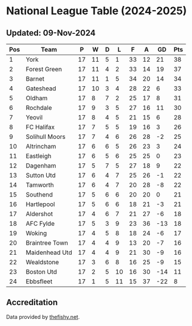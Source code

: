 # National League Table (2024-2025)
## Updated: 09-Nov-2024

| Pos | Team | P | W | D | L | F | A | GD | Pts |
| --- | --- | --- | --- | --- | --- | --- | --- | --- | --- |
| 1 | York | 17 | 11 | 5 | 1 | 33 | 12 | 21 | 38 |
| 2 | Forest Green | 17 | 11 | 4 | 2 | 33 | 14 | 19 | 37 |
| 3 | Barnet | 17 | 11 | 1 | 5 | 34 | 20 | 14 | 34 |
| 4 | Gateshead | 17 | 10 | 3 | 4 | 28 | 22 | 6 | 33 |
| 5 | Oldham | 17 | 8 | 7 | 2 | 25 | 17 | 8 | 31 |
| 6 | Rochdale | 17 | 9 | 3 | 5 | 27 | 16 | 11 | 30 |
| 7 | Yeovil | 17 | 8 | 4 | 5 | 21 | 15 | 6 | 28 |
| 8 | FC Halifax | 17 | 7 | 5 | 5 | 19 | 16 | 3 | 26 |
| 9 | Solihull Moors | 17 | 7 | 4 | 6 | 26 | 28 | -2 | 25 |
| 10 | Altrincham | 17 | 6 | 6 | 5 | 26 | 23 | 3 | 24 |
| 11 | Eastleigh | 17 | 6 | 5 | 6 | 25 | 25 | 0 | 23 |
| 12 | Dagenham | 17 | 5 | 7 | 5 | 27 | 18 | 9 | 22 |
| 13 | Sutton Utd | 17 | 6 | 4 | 7 | 25 | 26 | -1 | 22 |
| 14 | Tamworth | 17 | 6 | 4 | 7 | 20 | 28 | -8 | 22 |
| 15 | Southend | 17 | 5 | 6 | 6 | 20 | 20 | 0 | 21 |
| 16 | Hartlepool | 17 | 5 | 6 | 6 | 18 | 21 | -3 | 21 |
| 17 | Aldershot | 17 | 4 | 6 | 7 | 21 | 27 | -6 | 18 |
| 18 | AFC Fylde | 17 | 5 | 3 | 9 | 23 | 36 | -13 | 18 |
| 19 | Woking | 17 | 4 | 5 | 8 | 18 | 24 | -6 | 17 |
| 20 | Braintree Town | 17 | 4 | 4 | 9 | 13 | 20 | -7 | 16 |
| 21 | Maidenhead Utd | 17 | 4 | 4 | 9 | 21 | 30 | -9 | 16 |
| 22 | Wealdstone | 17 | 3 | 6 | 8 | 16 | 25 | -9 | 15 |
| 23 | Boston Utd | 17 | 2 | 5 | 10 | 16 | 30 | -14 | 11 |
| 24 | Ebbsfleet | 17 | 1 | 5 | 11 | 15 | 37 | -22 | 8 |

## Accreditation 

Data provided by [thefishy.net](https://www.thefishy.net/).